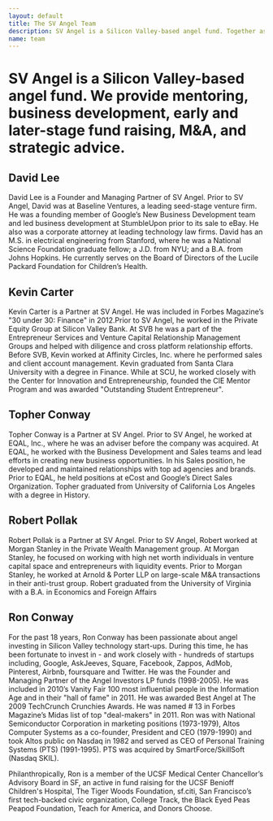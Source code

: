 ```yaml
---
layout: default
title: The SV Angel Team
description: SV Angel is a Silicon Valley-based angel fund. Together as a team we provide mentoring, business development, early and later-stage fund raising, M&amp;A, and strategic advice.
name: team
---
```


# SV Angel is a Silicon Valley-based angel fund. We provide mentoring, business development, early and later-stage fund raising, M&amp;A, and strategic advice.

## David Lee
David Lee is a Founder and Managing Partner of SV Angel. Prior to SV Angel, David was at Baseline Ventures, a leading seed-stage venture firm. He was a founding member of Google’s New Business Development team and led business development at StumbleUpon prior to its sale to eBay. He also was a corporate attorney at leading technology law firms. David has an M.S. in electrical engineering from Stanford, where he was a National Science Foundation graduate fellow; a J.D. from NYU; and a B.A. from Johns Hopkins. He currently serves on the Board of Directors of the Lucile Packard Foundation for Children’s Health.

## Kevin Carter
Kevin Carter is a Partner at SV Angel.  He was included in Forbes Magazine’s "30 under 30: Finance" in 2012.Prior to SV Angel, he worked in the Private Equity Group at Silicon Valley Bank.  At SVB he was a part of the Entrepreneur Services and Venture Capital Relationship Management Groups and helped with diligence and cross platform relationship efforts.  Before SVB, Kevin worked at Affinity Circles, Inc. where he performed sales and client account management. Kevin graduated from Santa Clara University with a degree in Finance.  While at SCU, he worked closely with the Center for Innovation and Entrepreneurship, founded the CIE Mentor Program and was awarded "Outstanding Student Entrepreneur".

## Topher Conway
Topher Conway is a Partner at SV Angel.  Prior to SV Angel, he worked at EQAL, Inc., where he was an adviser before the company was acquired.  At EQAL, he worked with the Business Development and Sales teams and lead efforts in creating new business opportunities.  In his Sales position, he developed and maintained relationships with top ad agencies and brands.  Prior to EQAL, he held positions at eCost and Google’s Direct Sales Organization.  Topher graduated from University of California Los Angeles with a degree in History.

## Robert Pollak
Robert Pollak is a Partner at SV Angel. Prior to SV Angel, Robert worked at Morgan Stanley in the Private Wealth Management group. At Morgan Stanley, he focused on working with high net worth individuals in venture capital space and entrepreneurs with liquidity events. Prior to Morgan Stanley, he worked at Arnold &amp; Porter LLP on large-scale M&amp;A transactions in their anti-trust group. Robert graduated from the University of Virginia with a B.A. in Economics and Foreign Affairs

## Ron Conway
For the past 18 years, Ron Conway has been passionate about angel investing in Silicon Valley technology start-ups. During this time, he has been fortunate to invest in - and work closely with - hundreds of startups including, Google, AskJeeves, Square, Facebook, Zappos, AdMob, Pinterest, Airbnb, foursquare and Twitter.  He was the Founder and Managing Partner of the Angel Investors LP funds (1998-2005).  He was included in 2010’s Vanity Fair 100 most influential people in the Information Age and in their "hall of fame" in 2011.  He was awarded Best Angel at The 2009 TechCrunch Crunchies Awards.  He was named # 13 in Forbes Magazine’s Midas list of top "deal-makers" in 2011.  Ron was with National Semiconductor Corporation in marketing positions (1973-1979), Altos Computer Systems as a co-founder, President and CEO (1979-1990) and took Altos public on Nasdaq in 1982 and served as CEO of Personal Training Systems (PTS) (1991-1995).  PTS was acquired by SmartForce/SkillSoft (Nasdaq SKIL).

Philanthropically, Ron is a member of the UCSF Medical Center Chancellor’s Advisory Board in SF, an active in fund raising for the UCSF Benioff Children's Hospital, The Tiger Woods Foundation, sf.citi, San Francisco’s first tech-backed civic organization, College Track, the Black Eyed Peas Peapod Foundation, Teach for America, and Donors Choose.
